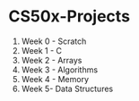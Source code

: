 # CS50x-Projects
1) Week 0 - Scratch
2) Week 1 - C
3) Week 2 - Arrays
4) Week 3 - Algorithms
5) Week 4 - Memory
6) Week 5- Data Structures

